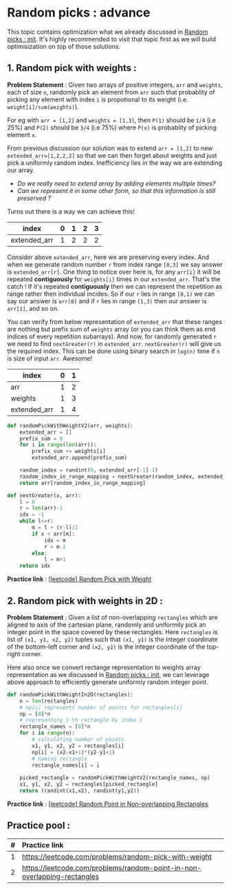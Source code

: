# Random picks : advance

This topic contains optimization what we already discussed in [Random picks : init](random-picks-init.md). It's highly recommended to visit that topic first as we will build optimisization on top of those solutions.

## 1. Random pick with weights :

**Problem Statement** : Given two arrays of positive integers, `arr` and `weights`, each of size `n`, randomly pick an element from `arr` such that probablity of picking any element with index `i` is propotional to its weight (i.e. `weight[i]/sum(weights)`).

For eg with `arr = [1,2]` and `weights = [1,3]`, then `P(1)` should be `1/4` (i.e 25%) and `P(2)` should be `3/4` (i.e 75%) where `P(x)` is probablity of picking element `x`.

From previous discussion our solution was to extend `arr = [1,2]` to new `extended_arr=[1,2,2,2]` so that we can then forget about weights and just pick a uniformly random index. 
Inefficiency lies in the way we are extending our array.

- _Do we really need to extend array by adding elements multiple times?_ 
- _Can we represent it in some other form, so that this information is still preserved ?_

Turns out there is a way we can achieve this! 

|      index     | 0 | 1 | 2 | 3 |
|----------------|:-:|:-:|:-:|:-:|
|  extended_arr  | 1 | 2 | 2 | 2 |

Consider above `extended_arr`, here we are preserving every index. And when we generate random number `r` from index range `[0,3]` we say answer is `extended_arr[r]`. One thing to notice over here is, for any `arr[i]` it will be repeated **contiguously** for `weights[i]` times in our `extended_arr`. That's the catch ! If it's repeated **contiguously** then we can represent the repetition as range rather then individual incides. So if our `r` lies in range `[0,1)` we can say our answer is `arr[0]` and if `r` lies in range `[1,3)` then our answer is `arr[1]`, and so on. 

You can verify from below representation of `extended_arr` that these ranges are nothing but prefix sum of `weights` array (or you can think them as end indices of every repetition subarrays). And now, for randomly generated `r` we need to find `nextGreater(r)` in `extended_arr`. `nextGreater(r)` will give us the required index. This can be done using binary search in `log(n)` time if `n` is size of input `arr`. Awesome!

|      index     | 0 | 1 |
|----------------|:-:|:-:|
|       arr      | 1 | 2 |
|     weights    | 1 | 3 |
|  extended_arr  | 1 | 4 |

```python
def randomPickWithWeightV2(arr, weights):
    extended_arr = []
    prefix_sum = 0
    for i in range(len(arr)):
        prefix_sum += weights[i]
        extended_arr.append(prefix_sum)

    random_index = randint(0, extended_arr[-1]-1)
    random_index_in_range_mapping = nextGreater(random_index, extended_arr)
    return arr[random_index_in_range_mapping]

def nextGreater(x, arr):
    l = 0
    r = len(arr)-1
    idx = -1
    while l<=r:
        m = l + (r-l)/2
        if x < arr[m]:
            idx = m
            r = m-1
        else:
            l = m+1
    return idx
```

**Practice link** : [[leetcode] Random Pick with Weight](https://leetcode.com/problems/random-pick-with-weight/)

## 2. Random pick with weights in 2D :

**Problem Statement** : Given a list of non-overlapping `rectangles` which are aligned to axis of the cartesian plane, randomly and uniformily pick an integer point in the space covered by these rectangles. Here `rectangles` is list of `(x1, y1, x2, y2)` tuples such that `(x1, y1)` is the integer coordinate of the bottom-left corner and `(x2, y2)` is the integer coordinate of the top-right corner.

Here also once we convert rectange representation to weights array representation as we discussed in [Random picks : init](random-picks-init.md), we can leverage above approach to efficiently generate uniformly random integer point.

```python
def randomPickWithWeightIn2D(rectangles):
    n = len(rectangles)
    # np[i] represents number of points for rectangles[i]
    np = [0]*n
    # representing i-th rectangle by index i
    rectangle_names = [0]*n
    for i in range(n):
        # calculating number of points
        x1, y1, x2, y2 = rectangles[i]
        np[i] = (x2-x1+1)*(y2-y1+1)
        # naming rectangle
        rectangle_names[i] = i
    
    picked_rectangle = randomPickWithWeightV2(rectangle_names, np)
    x1, y1, x2, y2 = rectangles[picked_rectangle]
    return (randint(x1,x2), randint(y1,y2))
```

**Practice link** : [[leetcode] Random Point in Non-overlapping Rectangles](https://leetcode.com/problems/random-point-in-non-overlapping-rectangles/)


## Practice pool :

| #  | Practice link  |
|----|:--------------|
| 1  |  https://leetcode.com/problems/random-pick-with-weight |
| 2  |  https://leetcode.com/problems/random-point-in-non-overlapping-rectangles  |
